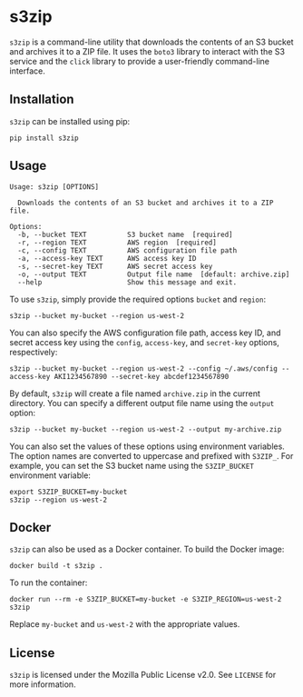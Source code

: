# s3zip

`s3zip` is a command-line utility that downloads the contents of an S3 bucket and archives it to a ZIP file. It uses the `boto3` library to interact with the S3 service and the `click` library to provide a user-friendly command-line interface.

## Installation

`s3zip` can be installed using pip:

```
pip install s3zip
```

## Usage

```
Usage: s3zip [OPTIONS]

  Downloads the contents of an S3 bucket and archives it to a ZIP file.

Options:
  -b, --bucket TEXT          S3 bucket name  [required]
  -r, --region TEXT          AWS region  [required]
  -c, --config TEXT          AWS configuration file path
  -a, --access-key TEXT      AWS access key ID
  -s, --secret-key TEXT      AWS secret access key
  -o, --output TEXT          Output file name  [default: archive.zip]
  --help                     Show this message and exit.
```

To use `s3zip`, simply provide the required options `bucket` and `region`:

```
s3zip --bucket my-bucket --region us-west-2
```

You can also specify the AWS configuration file path, access key ID, and secret access key using the `config`, `access-key`, and `secret-key` options, respectively:

```
s3zip --bucket my-bucket --region us-west-2 --config ~/.aws/config --access-key AKI1234567890 --secret-key abcdef1234567890
```

By default, `s3zip` will create a file named `archive.zip` in the current directory. You can specify a different output file name using the `output` option:

```
s3zip --bucket my-bucket --region us-west-2 --output my-archive.zip
```

You can also set the values of these options using environment variables. The option names are converted to uppercase and prefixed with `S3ZIP_`. For example, you can set the S3 bucket name using the `S3ZIP_BUCKET` environment variable:

```
export S3ZIP_BUCKET=my-bucket
s3zip --region us-west-2
```

## Docker

`s3zip` can also be used as a Docker container. To build the Docker image:

```
docker build -t s3zip .
```

To run the container:

```
docker run --rm -e S3ZIP_BUCKET=my-bucket -e S3ZIP_REGION=us-west-2 s3zip
```

Replace `my-bucket` and `us-west-2` with the appropriate values.

## License

`s3zip` is licensed under the Mozilla Public License v2.0. See `LICENSE` for more information.

